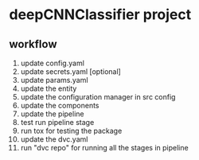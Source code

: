 # deepCNNClassifier project


## workflow

1. update config.yaml
2. update secrets.yaml [optional]
3. update params.yaml
4. update the entity
5. update the configuration manager in src config
6. update the components
7. update the pipeline
8. test run pipeline stage
9. run tox for testing the package
10. update the dvc.yaml
11. run "dvc repo" for running all the stages in pipeline


